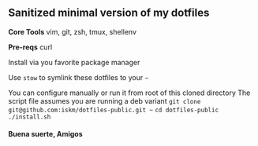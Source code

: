 ## Sanitized minimal version of my dotfiles

**Core Tools** vim, git, zsh, tmux, shellenv

**Pre-reqs** curl

Install via you favorite package manager

Use `stow` to symlink these dotfiles to your `~`

You can configure manually or run it from root of this cloned directory
The script file assumes you are running a deb variant
`git clone git@github.com:iskm/dotfiles-public.git ~`
`cd dotfiles-public`
`./install.sh`

#### Buena suerte, Amigos

